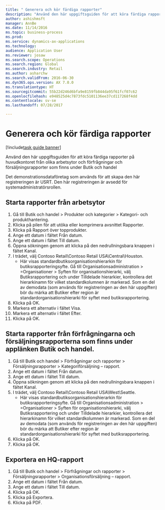 ```yaml
--- 
title: " Generera och kör färdiga rapporter"
description: "Använd den här uppgiftsguiden för att köra färdiga rapporter på huvudkontoret från olika arbetsytor och förfrågningar och försäljningsrapporter som finns under Butik och handel"
author: ashishmsft
manager: AnnBe
ms.date: 11/14/2016
ms.topic: business-process
ms.prod: 
ms.service: dynamics-ax-applications
ms.technology: 
audience: Application User
ms.reviewer: josaw
ms.search.scope: Operations
ms.search.region: Global
ms.search.industry: Retail
ms.author: asharchw
ms.search.validFrom: 2016-06-30
ms.dyn365.ops.version: AX 7.0.0
ms.translationtype: HT
ms.sourcegitcommit: 55b22d246d6bfa9e8159fb844da95f61fcf07c62
ms.openlocfilehash: e948525d4c7873fdc5101136ee37cd117268f4dd
ms.contentlocale: sv-se
ms.lasthandoff: 07/28/2017

---
```

# <a name="generate-and-run-out-of-box-reports"></a> Generera och kör färdiga rapporter

[!include[task guide banner](../includes/task-guide-banner.md)]

Använd den här uppgiftsguiden för att köra färdiga rapporter på huvudkontoret från olika arbetsytor och förfrågningar och försäljningsrapporter som finns under Butik och handel



Det demonstrationsdataföretag som används för att skapa den här registreringen är USRT. Den här registreringen är avsedd för systemadministratörsrollen.


## <a name="launch-reports-from-workspaces"></a>Starta rapporter från arbetsytor
1. Gå till Butik och handel > Produkter och kategorier > Kategori- och produkthantering.
2. Klicka på pilen för att utöka eller komprimera avsnittet Rapporter.
3. Klicka på Rapport över topprodukter.
4. Ange ett datum i fältet Från datum.
5. Ange ett datum i fältet Till datum.
6. Öppna sökningen genom att klicka på den nedrullningsbara knappen i fältet Kanal.
7. I trädet, välj Contoso Retail\Contoso Retail USA\Central\Houston.
    * Här visas standardbutiksorganisationshierarkin för butiksrapporteringsyfte.   Gå till Organisationsadministration > Organisationer > Syften för organisationshierarki, välj Butiksrapportering och under Tilldelade hierarkier, kontrollera det hierarkinamn för vilket standardkolumnen är markerad.      Som en del av demodata (som används för registreringen av den här uppgiften) bör du märka att Butiker efter region är standardorganisationshierarki för syftet med butiksrapportering.     
8. Klicka på OK.
9. Markera ett alternativ i fältet Visa.
10. Markera ett alternativ i fältet Efter.
11. Klicka på OK.

## <a name="launch-reports-from-the-inquiries-and-sales-reports-located-under-retail--commerce-app-link"></a>Starta rapporter från förfrågningarna och försäljningsrapporterna som finns under applänken Butik och handel.
1. Gå till Butik och handel > Förfrågningar och rapporter > Försäljningsrapporter > Kategoriförsäljning – rapport.
2. Ange ett datum i fältet Från datum.
3. Ange ett datum i fältet Till datum.
4. Öppna sökningen genom att klicka på den nedrullningsbara knappen i fältet Kanal.
5. I trädet, välj Contoso Retail\Contoso Retail USA\West\Seattle.
    * Här visas standardbutiksorganisationshierarkin för butiksrapporteringsyfte.   Gå till Organisationsadministration > Organisationer > Syften för organisationshierarki, välj Butiksrapportering och under Tilldelade hierarkier, kontrollera det hierarkinamn för vilket standardkolumnen är markerad.      Som en del av demodata (som används för registreringen av den här uppgiften) bör du märka att Butiker efter region är standardorganisationshierarki för syftet med butiksrapportering.     
6. Klicka på OK.
7. Klicka på OK.

## <a name="export-an-hq-reports"></a>Exportera en HQ-rapport
1. Gå till Butik och handel > Förfrågningar och rapporter > Försäljningsrapporter > Organisationsförsäljning – rapport.
2. Ange ett datum i fältet Från datum.
3. Ange ett datum i fältet Till datum.
4. Klicka på OK.
5. Klicka på Exportera.
6. Klicka på PDF.


